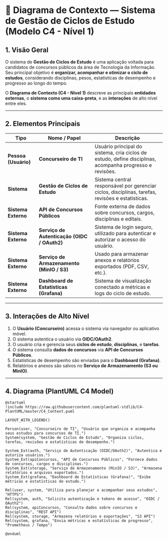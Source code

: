 # 🧭 Diagrama de Contexto — Sistema de Gestão de Ciclos de Estudo (Modelo C4 - Nível 1)

## 1. Visão Geral

O sistema de **Gestão de Ciclos de Estudo** é uma aplicação voltada para candidatos de concursos públicos da área de Tecnologia da Informação.  
Seu principal objetivo é **organizar, acompanhar e otimizar o ciclo de estudos**, considerando disciplinas, pesos, estatísticas de desempenho e progresso ao longo do tempo.

O **Diagrama de Contexto (C4 - Nível 1)** descreve as principais **entidades externas**, o **sistema como uma caixa-preta**, e as **interações** de alto nível entre eles.

---

## 2. Elementos Principais

| Tipo                 | Nome / Papel                                | Descrição                                                                                                |
| -------------------- | ------------------------------------------- | -------------------------------------------------------------------------------------------------------- |
| **Pessoa (Usuário)** | **Concurseiro de TI**                       | Usuário principal do sistema, cria ciclos de estudo, define disciplinas, acompanha progresso e revisões. |
| **Sistema**          | **Gestão de Ciclos de Estudo**              | Sistema central responsável por gerenciar ciclos, disciplinas, tarefas, revisões e estatísticas.         |
| **Sistema Externo**  | **API de Concursos Públicos**               | Fonte externa de dados sobre concursos, cargos, disciplinas e editais.                                   |
| **Sistema Externo**  | **Serviço de Autenticação (OIDC / OAuth2)** | Sistema de login seguro, utilizado para autenticar e autorizar o acesso do usuário.                      |
| **Sistema Externo**  | **Serviço de Armazenamento (MinIO / S3)**   | Usado para armazenar anexos e relatórios exportados (PDF, CSV, etc.).                                    |
| **Sistema Externo**  | **Dashboard de Estatísticas (Grafana)**     | Sistema de visualização conectado a métricas e logs do ciclo de estudo.                                  |

---

## 3. Interações de Alto Nível

1. O **Usuário (Concurseiro)** acessa o sistema via navegador ou aplicativo móvel.
2. O sistema autentica o usuário via **OIDC/OAuth2**.
3. O usuário cria e gerencia seus **ciclos de estudo**, **disciplinas**, e **tarefas**.
4. O sistema consulta **dados de concursos** via **API de Concursos Públicos**.
5. Estatísticas de desempenho são enviadas para o **Dashboard (Grafana)**.
6. Relatórios e anexos são salvos no **Serviço de Armazenamento (S3 ou MinIO)**.

---

## 4. Diagrama (PlantUML C4 Model)

```plantuml
@startuml
!include https://raw.githubusercontent.com/plantuml-stdlib/C4-PlantUML/master/C4_Context.puml

LAYOUT_WITH_LEGEND()

Person(user, "Concurseiro de TI", "Usuário que organiza e acompanha seus estudos para concursos de TI.")
System(system, "Gestão de Ciclos de Estudo", "Organiza ciclos, tarefas, revisões e estatísticas de desempenho.")

System_Ext(auth, "Serviço de Autenticação (OIDC/OAuth2)", "Autentica e autoriza usuários.")
System_Ext(apiConcursos, "API de Concursos Públicos", "Fornece dados de concursos, cargos e disciplinas.")
System_Ext(storage, "Serviço de Armazenamento (MinIO / S3)", "Armazena relatórios e arquivos exportados.")
System_Ext(grafana, "Dashboard de Estatísticas (Grafana)", "Exibe métricas e estatísticas de estudo.")

Rel(user, system, "Utiliza para planejar e acompanhar seus estudos", "HTTPS")
Rel(system, auth, "Solicita autenticação e tokens de acesso", "OIDC / OAuth2")
Rel(system, apiConcursos, "Consulta dados sobre concursos e disciplinas", "REST API")
Rel(system, storage, "Armazena relatórios e exportações", "S3 API")
Rel(system, grafana, "Envia métricas e estatísticas de progresso", "Prometheus / Tempo")

@enduml
```
